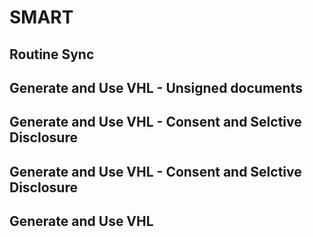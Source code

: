# SMART



##  <a id="routine_sync"></a> Routine Sync


##  <a id="consent-selection"></a> 
##  <a id="generate-use-vhl-unsigned-doc"></a>  Generate and Use VHL - Unsigned documents
##  <a id="generate-use-vhl-with-consent-and-selective-disclosure"></a> Generate and Use VHL - Consent and Selctive Disclosure
##  <a id="generate-use-vhl-with-consent"></a>  Generate and Use VHL - Consent and Selctive Disclosure
##  <a id="generate-use-vhl"></a> Generate and Use VHL

